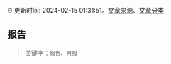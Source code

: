 :alarm_clock: 更新时间: 2024-02-15 01:31:51。[文章来源](/README.md)、[文章分类](/TAGS.md)

## 报告


> 关键字：`报告`、`月报`



